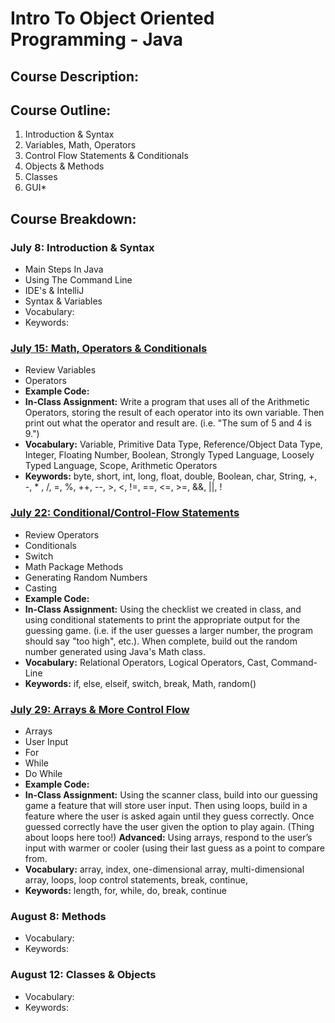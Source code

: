 # Intro To Object Oriented Programming - Java

## Course Description:

## Course Outline:
1. Introduction & Syntax
2. Variables, Math, Operators
3. Control Flow Statements & Conditionals
4. Objects & Methods
5. Classes
6. GUI*

## Course Breakdown:
### July 8:  Introduction & Syntax
- Main Steps In Java
- Using The Command Line
- IDE's & IntelliJ
- Syntax & Variables
- Vocabulary:
- Keywords:

### [July 15: Math, Operators & Conditionals](https://github.com/compagnb/IntroToObjectOrientedProgramming-Java/blob/master/Week2_VariablesMathOperators.md)
- Review Variables
- Operators
- **Example Code:**
- **In-Class Assignment:** Write a program that uses all of the Arithmetic Operators, storing the result of each operator into its own variable. Then print out what the operator and result are. (i.e. "The sum of 5 and 4 is 9.")
- **Vocabulary:** Variable, Primitive Data Type, Reference/Object Data Type, Integer, Floating Number, Boolean, Strongly Typed Language, Loosely Typed Language, Scope, Arithmetic Operators
- **Keywords:** byte, short, int, long, float, double, Boolean, char, String, +, -, * , /, =, %, ++, --, >, <, !=, ==, <=, >=, &&, ||,  !

### [July 22: Conditional/Control-Flow Statements](https://github.com/compagnb/IntroToObjectOrientedProgramming-Java/blob/master/Week3_Conditionals.md)
- Review Operators
- Conditionals
- Switch
- Math Package Methods
- Generating Random Numbers
- Casting
- **Example Code:**
- **In-Class Assignment:** Using the checklist we created in class, and using conditional statements to print the appropriate output for the guessing game. (i.e. if the user guesses a larger number, the program should say "too high", etc.). When complete, build out the random number generated using Java's Math class.
- **Vocabulary:** Relational Operators, Logical Operators, Cast, Command-Line
- **Keywords:** if, else, elseif, switch, break, Math, random()

### [July 29: Arrays & More Control Flow](https://github.com/compagnb/IntroToObjectOrientedProgramming-Java/blob/master/Week4_ArraysControlFlowStatements.md)
- Arrays
- User Input
- For
- While
- Do While
- **Example Code:**
- **In-Class Assignment:** Using the scanner class, build into our guessing game a feature that will store user input. Then using loops, build in a feature where the user is asked again until they guess correctly. Once guessed correctly have the user given the option to play again. (Thing about loops here too!) **Advanced:**  Using arrays, respond to the user’s input with warmer or cooler (using their last guess as a point to compare from.
- **Vocabulary:** array, index, one-dimensional array, multi-dimensional array, loops, loop control statements, break, continue,
- **Keywords:** length, for, while, do, break, continue

### August 8:  Methods
- Vocabulary:
- Keywords:

### August 12:  Classes & Objects
- Vocabulary:
- Keywords:

